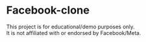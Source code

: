 # Facebook-clone

This project is for educational/demo purposes only.  
It is not affiliated with or endorsed by Facebook/Meta.  
